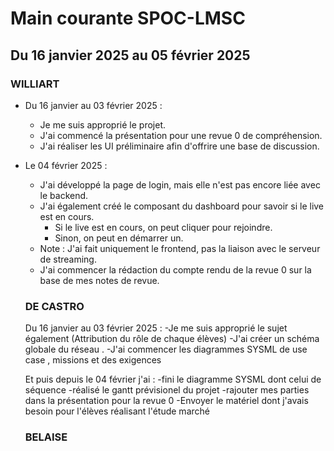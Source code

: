 # Main courante SPOC-LMSC

## Du 16 janvier 2025 au 05 février 2025

### WILLIART

- Du 16 janvier au 03 février 2025 :
  - Je me suis approprié le projet.
  - J'ai commencé la présentation pour une revue 0 de compréhension.
  - J'ai réaliser les UI préliminaire afin d'offrire une base de discussion.
  

- Le 04 février 2025 :
  - J'ai développé la page de login, mais elle n'est pas encore liée avec le backend.
  - J'ai également créé le composant du dashboard pour savoir si le live est en cours.
    - Si le live est en cours, on peut cliquer pour rejoindre.
    - Sinon, on peut en démarrer un.
  - Note : J'ai fait uniquement le frontend, pas la liaison avec le serveur de streaming.
  - J'ai commencer la rédaction du compte rendu de la revue 0 sur la base de mes notes de revue.
 
  ### DE CASTRO

  Du 16 janvier au 03 février 2025  :
    -Je me suis approprié le sujet également (Attribution du rôle de chaque élèves)
    -J'ai créer un schéma globale du réseau  .
    -J'ai commencer les diagrammes SYSML de use case , missions et des exigences

  Et puis depuis le 04 février j'ai :
    -fini le diagramme SYSML dont celui de séquence 
    -réalisé le gantt prévisionel du projet
    -rajouter mes parties dans la présentation pour la revue 0
    -Envoyer le matériel dont j'avais besoin pour l'élèves réalisant l'étude marché
  
  ### BELAISE
